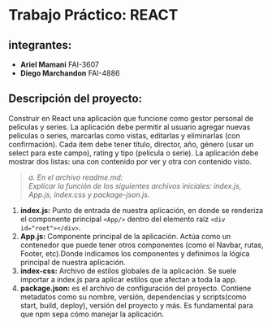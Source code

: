 # Trabajo Práctico: REACT

## integrantes: 
- **Ariel Mamani** FAI-3607
- **Diego Marchandon** FAI-4886

## Descripción del proyecto: 
Construir en React una aplicación que funcione como gestor personal de películas y series.
La aplicación debe permitir al usuario agregar nuevas películas o series, marcarlas como 
vistas, editarlas y eliminarlas (con confirmación). 
Cada ítem debe tener título, director, año, género (usar un select para este campo), rating y 
tipo (película o serie). 
La aplicación debe mostrar dos listas: una con contenido por ver y otra con contenido visto.

>*a. En el archivo readme.md:*  
>*Explicar la función de los siguientes archivos iniciales: index.js,*
>*App.js, index.css y package-json.js.*
1. **index.js:**
Punto de entrada de nuestra aplicación, en donde se renderiza el componente principal `<App/>` dentro del elemento raíz `<div id="root"></div>`.
2. **App.js:**
Componente principal de la aplicación. Actúa como un contenedor que puede tener otros componentes (como el Navbar, rutas, Footer, etc).Donde indicamos los componentes y definimos la lógica principal de nuestra aplicación.
3. **index-css:** 
Archivo de estilos globales de la aplicación. Se suele importar a index.js para aplicar estilos que afectan a toda la app.
4. **package.json:**
es el archivo de configuración del proyecto. Contiene metadatos como su nombre, versión, dependencias y scripts(como start, build, deploy), versión del proyecto y más.
Es fundamental para que npm sepa cómo manejar la aplicación. 